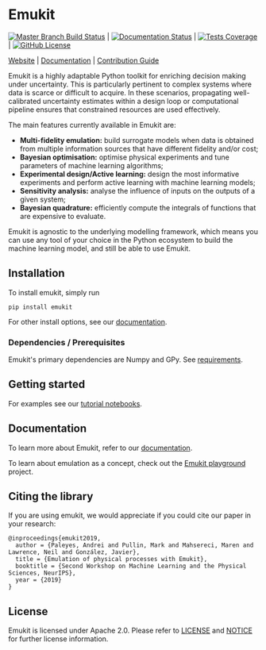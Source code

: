 # Emukit

[![Master Branch Build Status](https://travis-ci.org/emukit/emukit.svg?branch=master)](https://travis-ci.org/emukit/emukit) |
[![Documentation Status](https://readthedocs.org/projects/emukit/badge/?version=latest)](https://emukit.readthedocs.io/en/latest/?badge=latest) |
[![Tests Coverage](https://codecov.io/gh/emukit/emukit/branch/master/graph/badge.svg)](https://codecov.io/gh/emukit/emukit) |
[![GitHub License](https://img.shields.io/github/license/emukit/emukit.svg)](https://github.com/emukit/emukit/blob/master/LICENSE)

[Website](https://emukit.github.io/) |
[Documentation](https://emukit.readthedocs.io/) |
[Contribution Guide](CONTRIBUTING.md)

Emukit is a highly adaptable Python toolkit for enriching decision making under uncertainty. This is particularly pertinent to complex systems where data is scarce or difficult to acquire. In these scenarios, propagating well-calibrated uncertainty estimates within a design loop or computational pipeline ensures that constrained resources are used effectively.

The main features currently available in Emukit are:

* **Multi-fidelity emulation:** build surrogate models when data is obtained from multiple information sources that have different fidelity and/or cost;
* **Bayesian optimisation:** optimise physical experiments and tune parameters of machine learning algorithms;
* **Experimental design/Active learning:** design the most informative experiments and perform active learning with machine learning models;
* **Sensitivity analysis:** analyse the influence of inputs on the outputs of a given system;
* **Bayesian quadrature:** efficiently compute the integrals of functions that are expensive to evaluate.

Emukit is agnostic to the underlying modelling framework, which means you can use any tool of your choice in the Python ecosystem to build the machine learning model, and still be able to use Emukit.

## Installation

To install emukit, simply run
```
pip install emukit
```

For other install options, see our [documentation](https://emukit.readthedocs.io/en/latest/installation.html).

### Dependencies / Prerequisites
Emukit's primary dependencies are Numpy and GPy.
See [requirements](requirements/requirements.txt).

## Getting started
For examples see our [tutorial notebooks](http://nbviewer.jupyter.org/github/emukit/emukit/blob/master/notebooks/index.ipynb).

## Documentation
To learn more about Emukit, refer to our [documentation](https://emukit.readthedocs.io).

To learn about emulation as a concept, check out the [Emukit playground](https://github.com/amzn/Emukit-playground) project.

## Citing the library

If you are using emukit, we would appreciate if you could cite our paper in your research:

    @inproceedings{emukit2019,
      author = {Paleyes, Andrei and Pullin, Mark and Mahsereci, Maren and Lawrence, Neil and González, Javier},
      title = {Emulation of physical processes with Emukit},
      booktitle = {Second Workshop on Machine Learning and the Physical Sciences, NeurIPS},
      year = {2019}
    }

## License

Emukit is licensed under Apache 2.0. Please refer to [LICENSE](LICENSE) and [NOTICE](NOTICE) for further license information.
